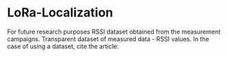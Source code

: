 # LoRa-Localization

For future research purposes RSSI dataset obtained from the measurement campaigns. Transparent dataset of measured data - RSSI values.
In the case of using a dataset, cite the article:
